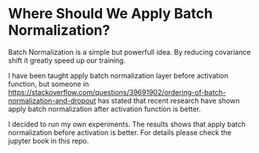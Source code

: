 
# Where Should We Apply Batch Normalization?

Batch Normalization is a simple but powerfull idea. By reducing covariance shift it greatly speed up our training. 

I have been taught apply batch normalization layer before activation function, but someone in https://stackoverflow.com/questions/39691902/ordering-of-batch-normalization-and-dropout has stated that recent research have shown apply batch normalization after activation function is better. 

I decided to run my own experiments. The results shows that apply batch normalization before activation is better. For details please check the jupyter book in this repo.
